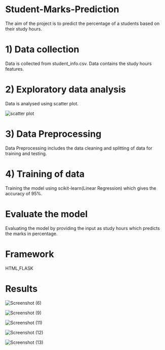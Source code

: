 # Student-Marks-Prediction
The aim of the project is to predict the percentage of a students based on their study hours.
# 1) Data collection
Data is collected from student_info.csv. Data contains the study hours features.
# 2) Exploratory data analysis
Data is analysed using scatter plot.

![scatter plot](https://github.com/tanuja-pathak/Student-Marks-Prediction/assets/103842216/66bb7623-9a76-4fe8-8d19-4f4e2d76ef5a)
 # 3) Data Preprocessing
 Data Preprocessing includes the data cleaning and splitting of data for training and testing.
 # 4) Training of data 
 Training the model using scikit-learn(Linear Regression) which gives the accuracy of 95%.
 # Evaluate the model
 Evaluating the model by providing the input as study hours which predicts the marks in percentage.
 # Framework
 HTML,FLASK
 # Results
 ![Screenshot (6)](https://github.com/tanuja-pathak/Student-Marks-Prediction/assets/103842216/110ad1fa-7f40-4de5-ab0c-ae6d7712296b)

![Screenshot (9)](https://github.com/tanuja-pathak/Student-Marks-Prediction/assets/103842216/f9ebef6e-e8d9-4a5c-ae99-9287df4fbcd5)

![Screenshot (11)](https://github.com/tanuja-pathak/Student-Marks-Prediction/assets/103842216/68570ebd-ae32-456f-b6b2-afc25d838a7f)

![Screenshot (12)](https://github.com/tanuja-pathak/Student-Marks-Prediction/assets/103842216/7cf7bd17-09e5-4b8b-890d-6fcb992fcc19)

![Screenshot (13)](https://github.com/tanuja-pathak/Student-Marks-Prediction/assets/103842216/dc4ce362-5c72-4edf-92f0-ac952eacf451)
